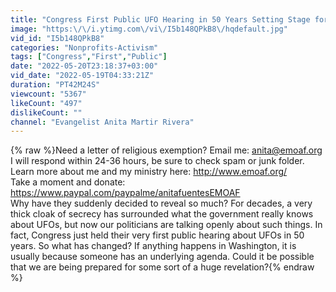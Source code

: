 ```yaml
---
title: "Congress First Public UFO Hearing in 50 Years Setting Stage for Great Delusion?"
image: "https:\/\/i.ytimg.com\/vi\/I5b148QPkB8\/hqdefault.jpg"
vid_id: "I5b148QPkB8"
categories: "Nonprofits-Activism"
tags: ["Congress","First","Public"]
date: "2022-05-20T23:18:37+03:00"
vid_date: "2022-05-19T04:33:21Z"
duration: "PT42M24S"
viewcount: "5367"
likeCount: "497"
dislikeCount: ""
channel: "Evangelist Anita Martir Rivera"
---
```

{% raw %}Need a letter of religious exemption? Email me: anita@emoaf.org I will respond within 24-36 hours, be sure to check spam or junk folder. <br />Learn more about me and my ministry here: <a rel="nofollow" target="blank" href="http://www.emoaf.org/">http://www.emoaf.org/</a><br />Take a moment and donate: <a rel="nofollow" target="blank" href="https://www.paypal.com/paypalme/anitafuentesEMOAF">https://www.paypal.com/paypalme/anitafuentesEMOAF</a><br />Why have they suddenly decided to reveal so much?  For decades, a very thick cloak of secrecy has surrounded what the government really knows about UFOs, but now our politicians are talking openly about such things.  In fact, Congress just held their very first public hearing about UFOs in 50 years.  So what has changed?  If anything happens in Washington, it is usually because someone has an underlying agenda.  Could it be possible that we are being prepared for some sort of a huge revelation?{% endraw %}
